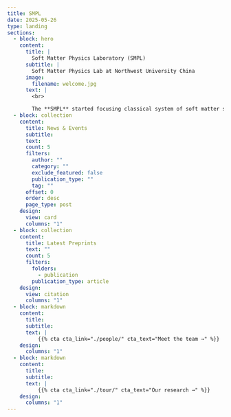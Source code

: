 ```yaml
---
title: SMPL
date: 2025-05-26
type: landing
sections:
  - block: hero
    content:
      title: |
        Soft Matter Physics Laboratory (SMPL)
      subtitle: |
        Soft Matter Physics Lab at Northwest University China
      image:
        filename: welcome.jpg
      text: |
        <br>

        The **SMPL** started focusing classical system of soft matter since 2010 in Xi'An west of China and now has been a hub for soft active matter research. By exploring bacteria—nature’s tiny machines—we aim to uncover the fascinating physics of sincle cell's life finding its smart way in complex fluids at low Reynolds number.
  - block: collection
    content:
      title: News & Events
      subtitle: 
      text: 
      count: 5
      filters:
        author: ""
        category: ""
        exclude_featured: false
        publication_type: ""
        tag: ""
      offset: 0
      order: desc
      page_type: post
    design:
      view: card
      columns: "1"
  - block: collection
    content:
      title: Latest Preprints
      text: ""
      count: 5
      filters:
        folders:
          - publication
        publication_type: article
    design:
      view: citation
      columns: "1"
  - block: markdown
    content:
      title: 
      subtitle: 
      text: |
          {{% cta cta_link="./people/" cta_text="Meet the team →" %}} 
    design:
      columns: "1"
  - block: markdown
    content:
      title: 
      subtitle:       
      text: |
          {{% cta cta_link="./tour/" cta_text="Our research →" %}} 
    design:
      columns: "1"
---
```

